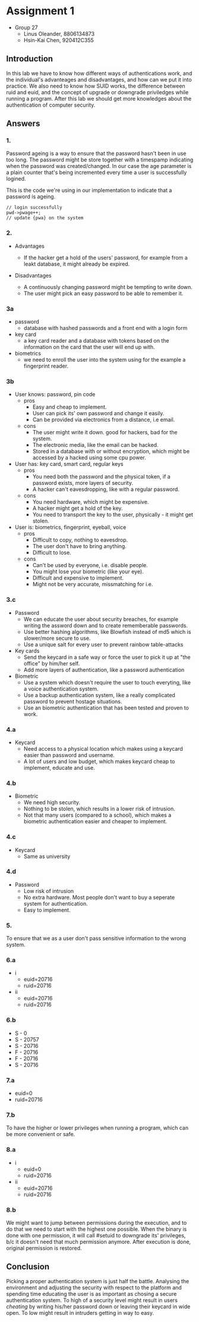 # Assignment 1

- Group 27
  - Linus Oleander, 8806134873
  - Hsin-Kai Chen, 920412C355

## Introduction

In this lab we have to know how different ways of authentications work, and the individual's advanteages and disadvantages, and how can we put it into practice. We also need to know how SUID works, the difference between ruid and euid, and the concept of upgrade or downgrade priviledges while running a program. After this lab we should get more knowledges about the authentication of computer security.

## Answers

### 1.

Password ageing is a way to ensure that the password hasn't been in use too long. The password might be store together with a timespamp indicating when the password was created/changed. In our case the age parameter is a plain counter that's being incremented every time a user is successfully logined.

This is the code we're using in our implementation to indicate that a password is ageing.

```
// login successfully
pwd->pwage++;
// update {pwa} on the system
```

### 2.

- Advantages
  - If the hacker get a hold of the users' password, for example from a leakt database, it might already be expired.

- Disadvantages
  - A continuously changing password might be tempting to write down.
  - The user might pick an easy password to be able to remember it.

### 3a

- password
  - database with hashed passwords and a front end with a login form
- key card
  - a key card reader and a database with tokens based on the information on the card that the user will end up with.
- biometrics
  - we need to enroll the user into the system using for the example a fingerprint reader.

### 3b

- User knows: password, pin code
  - pros
    - Easy and cheap to implement.
    - User can pick its' own password and change it easily.
    - Can be provided via electronics from a distance, i.e email.
  - cons
    - The user might write it down. good for hackers, bad for the system.
    - The electronic media, like the email can be hacked.
    - Stored in a database with or without encryption, which might be accessed by a hacked using some cpu power.
- User has: key card, smart card, regular keys
  - pros
    - You need both the password and the physical token, if a password exists, more layers of security.
    - A hacker can't eavesdropping, like with a regular password.
  - cons
    - You need hardware, which might be expensive.
    - A hacker might get a hold of the key.
    - You need to transport the key to the user, physically - it might get stolen.
- User is: biometrics, fingerprint, eyeball, voice
  - pros
    - Difficult to copy, nothing to eavesdrop.
    - The user don't have to bring anything.
    - Difficult to lose.
  - cons
    - Can't be used by everyone, i.e. disable people.
    - You might lose your biometric (like your eye).
    - Difficult and expensive to implement.
    - Might not be very accurate, missmatching for i.e.

### 3.c

- Password
  - We can educate the user about security breaches, for example writing the assword down and to create rememberable passwords.
  - Use better hashing algorithms, like Blowfish instead of md5 which is slower/more secure to use.
  - Use a unique salt for every user to prevent rainbow table-attacks
- Key cards
  - Send the keycard in a safe way or force the user to pick it up at "the office" by him/her self.
  - Add more layers of authentication, like a password authentication
- Biometric
  - Use a system which doesn't require the user to touch everyting, like a voice authentication system.
  - Use a backup authentication system, like a really complicated password to prevent hostage situations.
  - Use an biometric authentication that has been tested and proven to work.

### 4.a

- Keycard
  - Need access to a physical location which makes using a keycard easier than password and username.
  - A lot of users and low budget, which makes keycard cheap to implement, educate and use.

### 4.b

- Biometric
  - We need high security.
  - Nothing to be stolen, which results in a lower risk of intrusion.
  - Not that many users (compared to a school), which makes a biometric authentication easier and cheaper to implement.

### 4.c

- Keycard
  - Same as university

### 4.d

- Password
  - Low risk of intrusion
  - No extra hardware. Most people don't want to buy a seperate system for authentication.
  - Easy to implement.

### 5.

To ensure that we as a user don't pass sensitive information to the wrong system.

### 6.a

- i
  - euid=20716
  - ruid=20716
- ii
  - euid=20716
  - ruid=20716

### 6.b

- S - 0
- S - 20757
- S - 20716
- F - 20716
- F - 20716
- S - 20716

### 7.a

- euid=0
- ruid=20716

### 7.b

To have the higher or lower privileges when running a program, which can be more convenient or safe.

### 8.a

- i
  - euid=0
  - ruid=20716
- ii
  - euid=20716
  - ruid=20716

### 8.b

We might want to jump between permissions during the execution, and to do that we need to start with the highest one possible. When the binary is done with one permission, it will call #setuid to downgrade its' privileges, b/c it doesn't need that much permission anymore. After execution is done, original permission is restored.

## Conclusion

Picking a proper authentication system is just half the battle. Analysing the environment and adjusting the security with respect to the platform and spending time educating the user is as important as chosing a secure authentication system. To high of a security level might result in users *cheating* by writing his/her password down or leaving their keycard in wide open. To low might result in intruders getting in way to easy.